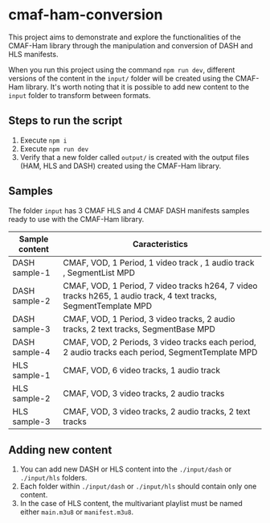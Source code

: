 # cmaf-ham-conversion

This project aims to demonstrate and explore the functionalities of the CMAF-Ham library through the manipulation and conversion of DASH and HLS manifests.

When you run this project using the command `npm run dev`, different versions of the content in the `input/` folder will be created using the CMAF-Ham library. It's worth noting that it is possible to add new content to the `input` folder to transform between formats.

## Steps to run the script
1. Execute `npm i`
2. Execute `npm run dev`
3. Verify that a new folder called `output/` is created with the output files (HAM, HLS and DASH) created using the CMAF-Ham library. 

## Samples
The folder `input` has 3 CMAF HLS and 4 CMAF DASH manifests samples ready to use with the CMAF-Ham library. 

| Sample content | Caracteristics |
| -  | - |
| DASH sample-1 | CMAF, VOD, 1 Period, 1 video track , 1 audio track , SegmentList MPD |
| DASH sample-2 | CMAF, VOD, 1 Period, 7 video tracks h264, 7 video tracks h265, 1 audio track, 4 text tracks, SegmentTemplate MPD |
| DASH sample-3 | CMAF, VOD, 1 Period, 3 video tracks, 2 audio tracks, 2 text tracks,  SegmentBase MPD |
| DASH sample-4 | CMAF, VOD, 2 Periods, 3 video tracks each period, 2 audio tracks each period, SegmentTemplate MPD |
| HLS sample-1 | CMAF, VOD, 6 video tracks, 1 audio track |
| HLS sample-2 | CMAF, VOD, 3 video tracks, 2 audio tracks |
| HLS sample-3 | CMAF, VOD, 3 video tracks, 2 audio tracks, 2 text tracks |

## Adding new content
1. You can add new DASH or HLS content into the `./input/dash` or `./input/hls` folders. 
2. Each folder within `./input/dash` or `./input/hls` should contain only one content. 
3. In the case of HLS content, the multivariant playlist must be named either `main.m3u8` or `manifest.m3u8`.
